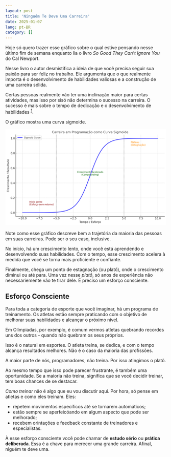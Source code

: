 ```yaml
---
layout: post
title: 'Ninguém Te Deve Uma Carreira'
date: 2025-01-07
lang: pt-BR
category: []
---
```


Hoje só quero trazer esse gráfico sobre o qual estive pensando nesse último fim de semana enquanto lia o livro _So Good
They Can’t Ignore You_ do Cal Newport.

Nesse livro o autor desmistifica a ideia de que você precisa seguir sua paixão para ser feliz no trabalho. Ele argumenta
que o que realmente importa é o desenvolvimento de habilidades valiosas e a construção de uma carreira sólida.

Certas pessoas realmente vão ter uma inclinação maior para certas atividades, mas isso por sisó não determina o sucesso
na carreira. O sucesso é mais sobre o tempo de dedicação e o desenvolvimento de habilidades <sup>[1][]</sup>.

O gráfico mostra uma curva sigmoide.

![gráfico da curva sigmoid mostrando as fases: início lento, crescimento acelerado e estagnação](/assets/images/sigmoid.png)

Note como esse gráfico descreve bem a trajetória da maioria das pessoas em suas carreiras. Pode ser o seu caso, inclusive.

No início, há um crescimento lento, onde você está aprendendo e desenvolvendo suas habilidades. Com o tempo, esse crescimento acelera à medida que você se torna mais proficiente e confiante.

Finalmente, chega um ponto de estagnação (ou platô), onde o crescimento diminui ou até para. Uma vez nesse _platô_, só anos de experiência não necessariemente vão te tirar dele. É preciso um esforço consciente.

## Esforço Consciente

Para toda a categoria de esporte que você imaginar, há um programa de treinamento. Os atletas estão sempre praticando com o objetivo de melhorar suas habilidades e alcançar o próximo nível.

Em Olímpiadas, por exemplo, é comum vermos atletas quebrando recordes uns dos outros - quando não quebram os seus próprios. 

Isso é o natural em esportes. O atleta treina, se dedica, e com o tempo alcança resultados melhores. Não é o caso da maioria das profissões.

A maior parte de nós, programadores, não treina. Por isso atingimos o platô.

Ao mesmo tempo que isso pode parecer frustrante, é também uma oportunidade. Se a maioria não treina, significa que se
você decidir treinar, tem boas chances de se destacar.

_Como treinar_ não é algo que eu vou discutir aqui. Por hora, só pense em atletas e como eles treinam. Eles:

- repetem movimentos específicos até se tornarem automáticos;
- estão sempre se aperfeicóando em algum aspecto que pode ser melhorado;
- recebem orintações e feedback constante de treinadores e especialistas.

À esse esforço consciente você pode chamar de **estudo sério** ou **prática deliberada**. Essa é a chave para merecer
uma grande carreira. Afinal, niguém te deve uma.

[1]: https://web.mit.edu/6.969/www/readings/expertise.pdf
